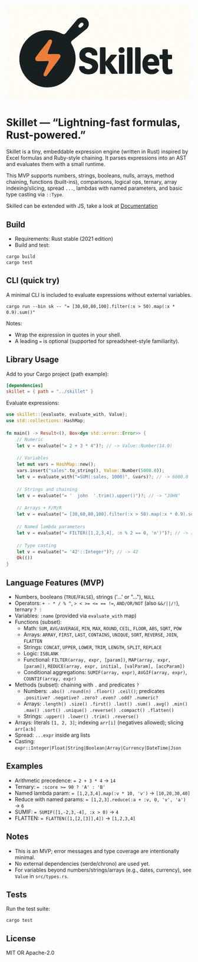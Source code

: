 ![logo](/skillet-logo.png)

# Skillet — “Lightning-fast formulas, Rust-powered.”

Skillet is a tiny, embeddable expression engine (written in Rust) inspired by Excel formulas and Ruby-style chaining. It parses expressions into an AST and evaluates them with a small runtime.

This MVP supports numbers, strings, booleans, nulls, arrays, method chaining, functions (built-ins), comparisons, logical ops, ternary, array indexing/slicing, spread `...`, lambdas with named parameters, and basic type casting via `::Type`.

Skilled can be extended with JS, take a look at [Documentation](DOCUMENTATION.md)

## Build

- Requirements: Rust stable (2021 edition)
- Build and test:

```
cargo build
cargo test
```

## CLI (quick try)

A minimal CLI is included to evaluate expressions without external variables.

```
cargo run --bin sk -- "= [30,60,80,100].filter(:x > 50).map(:x * 0.9).sum()"
```

Notes:
- Wrap the expression in quotes in your shell.
- A leading `=` is optional (supported for spreadsheet-style familiarity).

## Library Usage

Add to your Cargo project (path example):

```toml
[dependencies]
skillet = { path = "../skillet" }
```

Evaluate expressions:

```rust
use skillet::{evaluate, evaluate_with, Value};
use std::collections::HashMap;

fn main() -> Result<(), Box<dyn std::error::Error>> {
    // Numeric
    let v = evaluate("= 2 + 3 * 4")?; // -> Value::Number(14.0)

    // Variables
    let mut vars = HashMap::new();
    vars.insert("sales".to_string(), Value::Number(5000.0));
    let v = evaluate_with("=SUM(:sales, 1000)", &vars)?; // -> 6000.0

    // Strings and chaining
    let v = evaluate("= '  john  '.trim().upper()")?; // -> "JOHN"

    // Arrays + F/M/R
    let v = evaluate("= [30,60,80,100].filter(:x > 50).map(:x * 0.9).sum()")?; // -> 216.0

    // Named lambda parameters
    let v = evaluate("= FILTER([1,2,3,4], :n % 2 == 0, 'n')")?; // -> [2,4]

    // Type casting
    let v = evaluate("= '42'::Integer")?; // -> 42
    Ok(())
}
```

## Language Features (MVP)

- Numbers, booleans (`TRUE`/`FALSE`), strings ('...' or "..."), `NULL`
- Operators: `+ - * / % ^`, `> < >= <= == !=`, `AND/OR/NOT` (also `&&/||/!`), ternary `? :`
- Variables: `:name` (provided via `evaluate_with` map)
- Functions (subset):
  - Math: `SUM`, `AVG/AVERAGE`, `MIN`, `MAX`, `ROUND`, `CEIL`, `FLOOR`, `ABS`, `SQRT`, `POW`
  - Arrays: `ARRAY`, `FIRST`, `LAST`, `CONTAINS`, `UNIQUE`, `SORT`, `REVERSE`, `JOIN`, `FLATTEN`
  - Strings: `CONCAT`, `UPPER`, `LOWER`, `TRIM`, `LENGTH`, `SPLIT`, `REPLACE`
  - Logic: `ISBLANK`
  - Functional: `FILTER(array, expr, [param])`, `MAP(array, expr, [param])`, `REDUCE(array, expr, initial, [valParam], [accParam])`
  - Conditional aggregations: `SUMIF(array, expr)`, `AVGIF(array, expr)`, `COUNTIF(array, expr)`
- Methods (subset): chaining with `.` and predicates `?`
  - Numbers: `.abs() .round(n) .floor() .ceil()`; predicates `.positive? .negative? .zero? .even? .odd? .numeric?`
  - Arrays: `.length() .size() .first() .last() .sum() .avg() .min() .max() .sort() .unique() .reverse() .compact() .flatten()`
  - Strings: `.upper() .lower() .trim() .reverse()`
- Arrays: literals `[1, 2, 3]`; indexing `arr[i]` (negatives allowed); slicing `arr[a:b]`
- Spread: `...expr` inside arg lists
- Casting: `expr::Integer|Float|String|Boolean|Array|Currency|DateTime|Json`

## Examples

- Arithmetic precedence: `= 2 + 3 * 4` → `14`
- Ternary: `= :score >= 90 ? 'A' : 'B'`
- Named lambda param: `= [1,2,3,4].map(:v * 10, 'v')` → `[10,20,30,40]`
- Reduce with named params: `= [1,2,3].reduce(:a + :v, 0, 'v', 'a')` → `6`
- SUMIF: `= SUMIF([1,-2,3,-4], :x > 0)` → `4`
- FLATTEN: `= FLATTEN([1,[2,[3]],4])` → `[1,2,3,4]`

## Notes

- This is an MVP; error messages and type coverage are intentionally minimal.
- No external dependencies (serde/chrono) are used yet.
- For variables beyond numbers/strings/arrays (e.g., dates, currency), see `Value` in `src/types.rs`.

## Tests

Run the test suite:

```
cargo test
```

## License

MIT OR Apache-2.0
